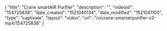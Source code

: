 {
    "title": "Crane smartAIR Purifier",
    "description": "",
    "videoid": "154725838",
    "date_created": "1521040134",
    "date_modified": "1521041100",
    "type": "captivate",
    "layout": "video",
    "url": "\/v\/crane-smartairpurifier-v2-mp4\/154725838"
}